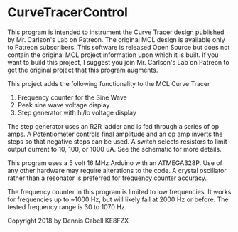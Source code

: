 # CurveTracerControl

 This program is intended to instrument the Curve Tracer design published by Mr. Carlson's Lab on Patreon.  The original MCL
 design is available only to Patreon subscribers.  This software is released Open Source but does not contain the original 
 MCL project information upon which it is built.  If you want to build this project, I suggest you join Mr. Carlson's Lab on 
 Patreon to get the original project that this program augments.

 This project adds the following functionality to the MCL Curve Tracer

 1) Frequency counter for the Sine Wave
 2) Peak sine wave voltage display
 3) Step generator with hi/lo voltage display

 The step generator uses an R2R ladder and is fed through a series of op amps.  A Potentiometer controls final amplitude 
 and an op amp inverts the steps so that negative steps can be used.  A switch selects resistors to limit output current 
 to 10, 100, or 1000 uA. See the schematic for more details.
 
 This program uses a 5 volt 16 MHz Arduino with an ATMEGA328P.  Use of any other hardware may require alterations to the code. 
 A crystal oscillator rather than a resonator is preferred for frequency counter accuracy.

 The frequency counter in this program is limited to low frequencies.  It works for frequencies up to ~1000 Hz, but will
 likely fail at 2000 Hz or before.  The tested frequency range is 30 to 1070 Hz.
 
 Copyright 2018 by Dennis Cabell
 KE8FZX
